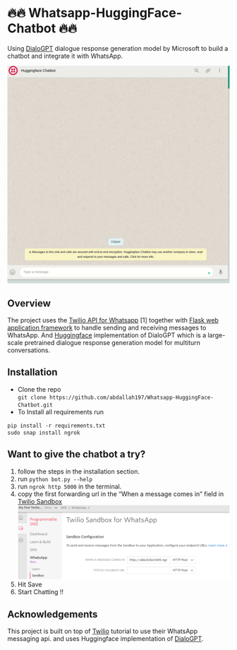 # :fire::fire: Whatsapp-HuggingFace-Chatbot :fire::fire:
Using [DialoGPT](https://huggingface.co/microsoft/DialoGPT-medium) dialogue response generation model by Microsoft to build a chatbot and integrate it with WhatsApp.

![Demo](images/chatbot.gif)


## Overview
The project uses the [Twilio API for Whatsapp](https://www.twilio.com/whatsapp) [1] together with
[Flask web application framework](https://palletsprojects.com/p/flask/) to handle sending
and receiving messages to WhatsApp. And [Huggingface](https://huggingface.co/) 
implementation of DialoGPT which is a large-scale pretrained dialogue response generation model
for multiturn conversations. 

## Installation
* Clone the repo <br/>
`git clone https://github.com/abdallah197/Whatsapp-HuggingFace-Chatbot.git`
* To Install all requirements run
```
pip install -r requirements.txt
sudo snap install ngrok
```

## Want to give the chatbot a try?
1. follow the steps in the installation section.
2. run `python bot.py --help`
3. run `ngrok http 5000` in the terminal.
4. copy the first forwarding url in the “When a message comes in” field in [Twilio Sandbox](https://www.twilio.com/console) <br/>
![twilio console](images/Twilio%20Console%20-%20WhatsApp.png)
5. Hit Save
6. Start Chatting !!

## Acknowledgements
This project is built on top of [Twilio](https://www.twilio.com/blog/build-a-whatsapp-chatbot-with-python-flask-and-twilio)
 tutorial to use their WhatsApp messaging api. and uses Huggingface implementation of [DialoGPT](https://huggingface.co/microsoft/DialoGPT-medium).